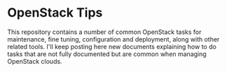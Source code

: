 OpenStack Tips
==============

This repository contains a number of common OpenStack tasks for maintenance, fine tuning, configuration and deployment, along with other related tools. I'll keep posting here new documents explaining how to do tasks that are not fully documented but are common when managing OpenStack clouds.
